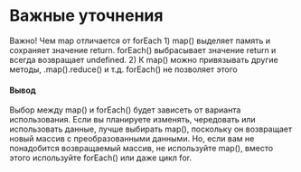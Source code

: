 <h1>Важные уточнения</h1>
Важно! Чем map отличается от forEach
1) map() выделяет память и сохраняет значение return. 
forEach() выбрасывает значение return и всегда возвращает undefined.
2) К map() можно привязывать другие методы, .map().reduce() и т.д.
forEach() не позволяет этого
<h4>Вывод</h4>
Выбор между map() и forEach() будет зависеть от варианта использования. 
Если вы планируете изменять, чередовать или использовать данные, лучше выбирать map(), 
поскольку он возвращает новый массив с преобразованными данными. 
Но, если вам не понадобится возвращаемый массив, не используйте map(), 
вместо этого используйте forEach() или даже цикл for.
